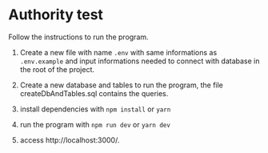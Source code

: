 # Authority test #

Follow the instructions to run the program.

1. Create a new file with name ```.env``` with same informations as ```.env.example``` and input informations needed to connect with database in the root of the project.

2. Create a new database and tables to run the program, the file createDbAndTables.sql contains the queries.

3. install dependencies with ```npm install``` or  ```yarn```

4. run the program with ```npm run dev``` or ```yarn dev```

5. access http://localhost:3000/.
